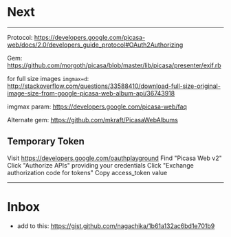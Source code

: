 # Next



---

Protocol: https://developers.google.com/picasa-web/docs/2.0/developers_guide_protocol#OAuth2Authorizing

Gem: https://github.com/morgoth/picasa/blob/master/lib/picasa/presenter/exif.rb

for full size images `imgmax=d`: http://stackoverflow.com/questions/33588410/download-full-size-original-image-size-from-google-picasa-web-album-api/36743918

imgmax param: https://developers.google.com/picasa-web/faq

Alternate gem: https://github.com/mkraft/PicasaWebAlbums

## Temporary Token

Visit https://developers.google.com/oauthplayground
Find "Picasa Web v2"
Click "Authorize APIs" providing your credentials
Click "Exchange authorization code for tokens"
Copy access_token value

---

# Inbox

* add to this: https://gist.github.com/nagachika/1b61a132ac6bd1e701b9
